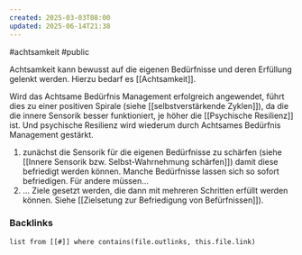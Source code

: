 ```yaml
---
created: 2025-03-03T08:00
updated: 2025-06-14T21:38
---
```

#achtsamkeit #public

Achtsamkeit kann bewusst auf die eigenen Bedürfnisse und deren Erfüllung gelenkt werden. Hierzu bedarf es [[Achtsamkeit]].

Wird das Achtsame Bedürfnis Management erfolgreich angewendet, führt dies zu einer positiven Spirale (siehe [[selbstverstärkende Zyklen]]), da die die innere Sensorik besser funktioniert, je höher die [[Psychische Resilienz]] ist. Und psychische Resilienz wird wiederum durch Achtsames Bedürfnis Management gestärkt.

1. zunächst die Sensorik für die eigenen Bedürfnisse zu schärfen (siehe [[Innere Sensorik bzw. Selbst-Wahrnehmung schärfen]]) damit diese befriedigt werden können. Manche Bedürfnisse lassen sich so sofort befriedigen. Für andere müssen...
2. ... Ziele gesetzt werden, die dann mit mehreren Schritten erfüllt werden können. Siehe [[Zielsetung zur Befriedigung von Befürfnissen]]). 


### Backlinks
```dataview 
list from [[#]] where contains(file.outlinks, this.file.link)
```

